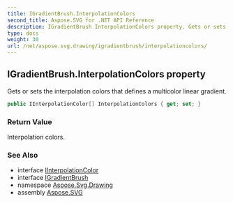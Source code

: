 ```yaml
---
title: IGradientBrush.InterpolationColors
second_title: Aspose.SVG for .NET API Reference
description: IGradientBrush InterpolationColors property. Gets or sets the interpolation colors that defines a multicolor linear gradient
type: docs
weight: 30
url: /net/aspose.svg.drawing/igradientbrush/interpolationcolors/
---
```

## IGradientBrush.InterpolationColors property

Gets or sets the interpolation colors that defines a multicolor linear gradient.

```csharp
public IInterpolationColor[] InterpolationColors { get; set; }
```

### Return Value

Interpolation colors.

### See Also

* interface [IInterpolationColor](../../iinterpolationcolor/)
* interface [IGradientBrush](../)
* namespace [Aspose.Svg.Drawing](../../../aspose.svg.drawing/)
* assembly [Aspose.SVG](../../../)
